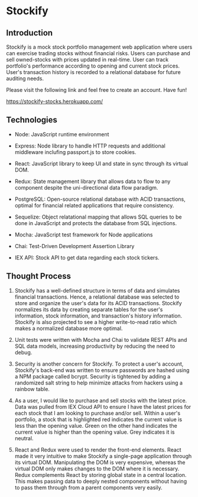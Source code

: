 # Stockify

## Introduction

Stockify is a mock stock portfolio management web application where users can exercise trading stocks without financial risks.
Users can purchase and sell owned-stocks with prices updated in real-time. User can track portfolio's performance according to opening and current stock prices.
User's transaction history is recorded to a relational database for future auditing needs.

Please visit the following link and feel free to create an account. Have fun!

https://stockify-stocks.herokuapp.com/

## Technologies

* Node: JavaScript runtime environment

* Express: Node library to handle HTTP requests and additional middleware inclufing passport.js to store cookies.

* React: JavaScript library to keep UI and state in sync through its virtual DOM.

* Redux: State management library that allows data to flow to any component despite the uni-directional data flow paradigm.

* PostgreSQL: Open-source relational database with ACID transactions, optimal for financial related applications that require consistency.

* Sequelize: Object relatational mapping that allows SQL queries to be done in JavaScript and protects the database from SQL injections.

* Mocha: JavaScript test framework for Node applications

* Chai: Test-Driven Development Assertion Library

* IEX API: Stock API to get data regarding each stock tickers.

## Thought Process

1.  Stockify has a well-defined structure in terms of data and simulates financial transactions. Hence, a relational database was selected to
    store and organize the user's data for its ACID transactions. Stockify normalizes its data by creating separate tables for the user's information,
    stock information, and transaction's history information. Stockify is also projected to see a higher write-to-read ratio which makes a normalized database
    more optimal.

2.  Unit tests were written with Mocha and Chai to validate REST APIs and SQL data models, increasing productivity by reducing the need to debug.

3.  Security is another concern for Stockify. To protect a user's account, Stockify's back-end was written to ensure passwords are hashed using
    a NPM package called bcrypt. Security is tightened by adding a randomized salt string to help minimize attacks from hackers using a rainbow table.

4.  As a user, I would like to purchase and sell stocks with the latest price. Data was pulled from IEX Cloud API to ensure I have the latest
    prices for each stock that I am looking to purchase and/or sell. Within a user's portfolio, a stock that is highlighted red indicates the current value
    is less than the opening value. Green on the other hand indicates the current value is higher than the opening value. Grey indicates it is neutral.

5.  React and Redux were used to render the front-end elements. React made it very intuitive to make Stockify a single-page application through its virtual
    DOM. Manipulating the DOM is very expensive, whereas the virtual DOM only makes changes to the DOM where it is necessary. Redux complements React by storing global
    state in a central location. This makes passing data to deeply nested components without having to pass them through from a parent components very easily.
